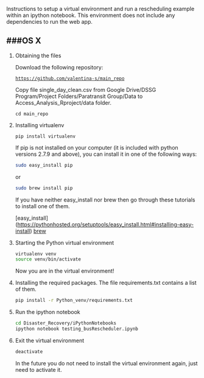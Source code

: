 Instructions to setup a virtual environment and run a rescheduling example within an ipython notebook. This environment does not include any dependencies to run the web app.


###OS X
-------------

1. Obtaining the files

	Download the following repository:
	
	[`https://github.com/valentina-s/main_repo`](https://github.com/valentina-s/main_repo)
	
	
	Copy file single\_day\_clean.csv from Google Drive/DSSG Program/Project Folders/Paratransit Group/Data to Access_Analysis_Rproject/data folder.  
	
	~~~
	cd main_repo
	~~~



2. Installing virtualenv

	~~~
	pip install virtualenv
	~~~

	If pip is not installed on your computer (it is 	included with python versions 2.7.9 and above), 	you can install it in one of the following ways:

	~~~bash
	sudo easy_install pip
	~~~

	or 

	~~~bash
	sudo brew install pip
	~~~

	If you have neither easy_install nor brew then go 	through these tutorials to install one of them.

	[easy_install] (https://pythonhosted.org/setuptools/easy_install.html#installing-easy-install)
	[brew](http://brew.sh/)

3. Starting the Python virtual environment

	~~~bash
	virtualenv venv
	source venv/bin/activate
	~~~

	Now you are in the virtual environment!

4. Installing the required packages. The file 	requirements.txt contains a list of them.

	~~~bash
	pip install -r Python_venv/requirements.txt
	~~~

5. Run the ipython notebook

	~~~bash
	cd Disaster_Recovery/iPythonNotebooks
	ipython notebook testing_busRescheduler.ipynb
	~~~

6. Exit the virtual environment

	~~~bash
	deactivate
	~~~
	
	In the future you do not need to install the virtual environment again, just need to activate it.
	
	
	### 



















